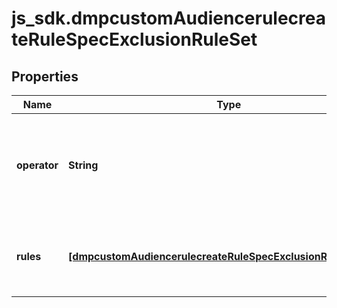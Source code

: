 # js_sdk.dmpcustomAudiencerulecreateRuleSpecExclusionRuleSet

## Properties
Name | Type | Description | Notes
------------ | ------------- | ------------- | -------------
**operator** | **String** | Required when exclusion_rule_set is passed. Operator between the exclusion rules within the exclusion rule set. Enum value: OR. | [required] 
**rules** | [**[dmpcustomAudiencerulecreateRuleSpecExclusionRuleSetRules]**](dmpcustomAudiencerulecreateRuleSpecExclusionRuleSetRules.md) | Required when exclusion_rule_set is passed. A list of exclusion rules within the exclusion rule set. | [required] 
